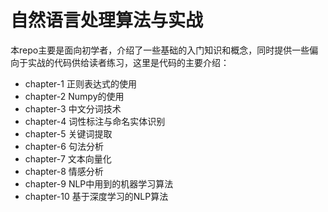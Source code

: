 # 自然语言处理算法与实战
本repo主要是面向初学者，介绍了一些基础的入门知识和概念，同时提供一些偏向于实战的代码供给读者练习，这里是代码的主要介绍：
* chapter-1 正则表达式的使用
* chapter-2 Numpy的使用
* chapter-3 中文分词技术
* chapter-4 词性标注与命名实体识别
* chapter-5 关键词提取
* chapter-6 句法分析
* chapter-7 文本向量化
* chapter-8 情感分析
* chapter-9 NLP中用到的机器学习算法
* chapter-10 基于深度学习的NLP算法

